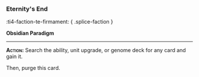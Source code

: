 ### **Eternity's End**
:ti4-faction-te-firmament:
{ .splice-faction }

**Obsidian Paradigm**

---

**<span style="font-variant:small-caps;">Action</span>:** Search the ability, unit upgrade, or genome deck for any card and gain it.

Then, purge this card.
